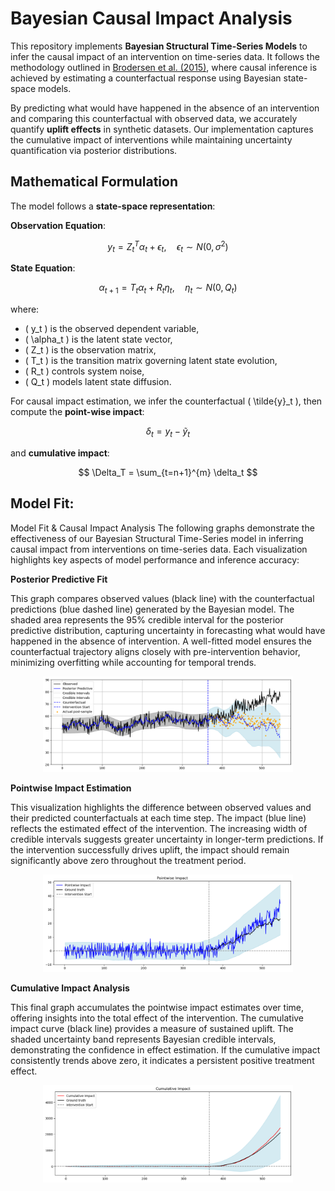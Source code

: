 # Bayesian Causal Impact Analysis

This repository implements **Bayesian Structural Time-Series Models** to infer the causal impact of an intervention on time-series data. It follows the methodology outlined in [Brodersen et al. (2015)](https://doi.org/10.1214/14-AOAS788), where causal inference is achieved by estimating a counterfactual response using Bayesian state-space models.

By predicting what would have happened in the absence of an intervention and comparing this counterfactual with observed data, we accurately quantify **uplift effects** in synthetic datasets. Our implementation captures the cumulative impact of interventions while maintaining uncertainty quantification via posterior distributions.

## Mathematical Formulation

The model follows a **state-space representation**:

**Observation Equation**:

$$ y_t = Z_t^T \alpha_t + \epsilon_t, \quad \epsilon_t \sim N(0, \sigma^2) $$

**State Equation**:

$$ \alpha_{t+1} = T_t \alpha_t + R_t \eta_t, \quad \eta_t \sim N(0, Q_t) $$

where:
- \( y_t \) is the observed dependent variable,
- \( \alpha_t \) is the latent state vector,
- \( Z_t \) is the observation matrix,
- \( T_t \) is the transition matrix governing latent state evolution,
- \( R_t \) controls system noise,
- \( Q_t \) models latent state diffusion.

For causal impact estimation, we infer the counterfactual \( \tilde{y}_t \), then compute the **point-wise impact**:

$$ \delta_t = y_t - \tilde{y}_t $$

and **cumulative impact**:

$$ \Delta_T = \sum_{t=n+1}^{m} \delta_t $$

## Model Fit:

Model Fit & Causal Impact Analysis
The following graphs demonstrate the effectiveness of our Bayesian Structural Time-Series model in inferring causal impact from interventions on time-series data. Each visualization highlights key aspects of model performance and inference accuracy:


**Posterior Predictive Fit**

This graph compares observed values (black line) with the counterfactual predictions (blue dashed line) generated by the Bayesian model. The shaded area represents the 95% credible interval for the posterior predictive distribution, capturing uncertainty in forecasting what would have happened in the absence of intervention. A well-fitted model ensures the counterfactual trajectory aligns closely with pre-intervention behavior, minimizing overfitting while accounting for temporal trends.

<p align="center">
    <img src="images/posterior-predictive.png" alt="Causal Impact Visualization" width="400">
</p>

**Pointwise Impact Estimation**

This visualization highlights the difference between observed values and their predicted counterfactuals at each time step. The impact (blue line) reflects the estimated effect of the intervention. The increasing width of credible intervals suggests greater uncertainty in longer-term predictions. If the intervention successfully drives uplift, the impact should remain significantly above zero throughout the treatment period.

<p align="center">
    <img src="images/pointwise-impact.png" alt="Pointwise Impact Estimation" width="400">
</p>

**Cumulative Impact Analysis**

This final graph accumulates the pointwise impact estimates over time, offering insights into the total effect of the intervention. The cumulative impact curve (black line) provides a measure of sustained uplift. The shaded uncertainty band represents Bayesian credible intervals, demonstrating the confidence in effect estimation. If the cumulative impact consistently trends above zero, it indicates a persistent positive treatment effect.

<p align="center">
    <img src="images/cumulative-impact.png" alt="Cumulative Impact" width="400">
</p>


